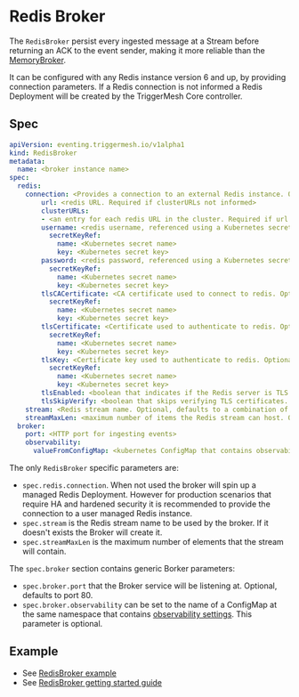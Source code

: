 # Redis Broker

The `RedisBroker` persist every ingested message at a Stream before returning an ACK to the event sender, making it more reliable than the [MemoryBroker](memory-broker.md).

It can be configured with any Redis instance version 6 and up, by providing connection parameters. If a Redis connection is not informed a Redis Deployment will be created by the TriggerMesh Core controller.

## Spec

```yaml
apiVersion: eventing.triggermesh.io/v1alpha1
kind: RedisBroker
metadata:
  name: <broker instance name>
spec:
  redis:
    connection: <Provides a connection to an external Redis instance. Optional>
        url: <redis URL. Required if clusterURLs not informed>
        clusterURLs:
        - <an entry for each redis URL in the cluster. Required if url not informed>
        username: <redis username, referenced using a Kubernetes secret>
          secretKeyRef:
            name: <Kubernetes secret name>
            key: <Kubernetes secret key>
        password: <redis password, referenced using a Kubernetes secret>
          secretKeyRef:
            name: <Kubernetes secret name>
            key: <Kubernetes secret key>
        tlsCACertificate: <CA certificate used to connect to redis. Optional>
          secretKeyRef:
            name: <Kubernetes secret name>
            key: <Kubernetes secret key>
        tlsCertificate: <Certificate used to authenticate to redis. Optional>
          secretKeyRef:
            name: <Kubernetes secret name>
            key: <Kubernetes secret key>
        tlsKey: <Certificate key used to authenticate to redis. Optional>
          secretKeyRef:
            name: <Kubernetes secret name>
            key: <Kubernetes secret key>
        tlsEnabled: <boolean that indicates if the Redis server is TLS protected. Optional, defaults to false>
        tlsSkipVerify: <boolean that skips verifying TLS certificates. Optional, defaults to false>
    stream: <Redis stream name. Optional, defaults to a combination of namespace and broker name>
    streamMaxLen: <maximum number of items the Redis stream can host. Optional, defaults to unlimited>
  broker:
    port: <HTTP port for ingesting events>
    observability:
      valueFromConfigMap: <kubernetes ConfigMap that contains observability configuration>
```

The only `RedisBroker` specific parameters are:

- `spec.redis.connection`. When not used the broker will spin up a managed Redis Deployment. However for production scenarios that require HA and hardened security it is recommended to provide the connection to a user managed Redis instance.
- `spec.stream` is the Redis stream name to be used by the broker. If it doesn't exists the Broker will create it.
- `spec.streamMaxLen` is the maximum number of elements that the stream will contain.

The `spec.broker` section contains generic Borker parameters:

- `spec.broker.port` that the Broker service will be listening at. Optional, defaults to port 80.
- `spec.broker.observability` can be set to the name of a ConfigMap at the same namespace that contains [observability settings](observability.md). This parameter is optional.

## Example

- See [RedisBroker example](https://github.com/triggermesh/triggermesh-core/blob/main/docs/assets/manifests/getting-started-redis/broker.yaml)
- See [RedisBroker getting started guide](getting-started-redis.md)
